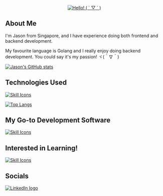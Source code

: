<div align="center">
    <p>
        <a href="https://git.io/typing-svg">
            <img src="https://readme-typing-svg.demolab.com/?font=Fira+Code&size=30&pause=100&center=true&vCenter=true&width=435&lines=Hello!%20(%20%C2%B4%20%E2%96%BD%20`%20)" alt="Hello! ( ´ ▽ ` )">
        </a>
    </p>
</div>

## About Me

I'm Jason from Singapore, and I have experience doing both frontend and backend development.

My favourite language is Golang and I really enjoy doing backend development. You could say it's my passion! ヾ(＾∇＾)

[![Jason's GitHub stats](https://github-readme-stats.vercel.app/api?username=kjhjason&show_icons=true&theme=dark)](https://github.com/anuraghazra/github-readme-stats)

<!-- [![GitHub Streak](https://streak-stats.demolab.com?user=kjhjason&theme=dark)](https://git.io/streak-stats) -->

## Technologies Used

[![Skill Icons](https://skillicons.dev/icons?i=html,css,svelte,regex,ts,js,py,cpp,go,cs,dotnet,md,sqlite,mysql,mongodb,flask,fastapi,docker,gcp,cloudflare,selenium,jquery,bootstrap,tailwind,bash,powershell&perline=9&center=true)](https://skillicons.dev/)

[![Top Langs](https://github-readme-stats.vercel.app/api/top-langs/?username=kjhjason&layout=compact&theme=dark&langs_count=8&hide=css,html,nsis)](https://github.com/anuraghazra/github-readme-stats)

## My Go-to Development Software

[![Skill Icons](https://skillicons.dev/icons?i=vscode,visualstudio,postman,ps,&perline=9&center=true)](https://skillicons.dev/)

<!---
## Learning

[![Skill Icons](https://skillicons.dev/icons?i=,&perline=9&center=true)](https://skillicons.dev/)
-->

## Interested in Learning!

[![Skill Icons](https://skillicons.dev/icons?i=rust,aws,react,&perline=10&center=true)](https://skillicons.dev/)

## Socials

[![LinkedIn logo](https://img.shields.io/badge/Jason%20Kuan-%230077B5.svg?style=for-the-badge&logo=linkedin&logoColor=white)](https://www.linkedin.com/in/kjhjason/)
